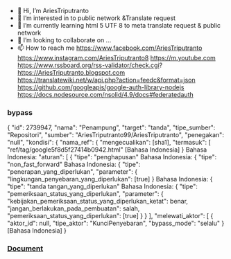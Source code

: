 - 👋 Hi, I’m AriesTriputranto
- 👀 I’m interested in to public network &Translate request
- 🌱 I’m currently learning html 5 UTF 8 to meta translate request & public network
- 💞️ I’m looking to collaborate on ...
- 📫 How to reach me https://www.facebook.com/AriesTriputranto
https://www.instagram.com/AriesTriputranto8
https://m.youtube.com
https://www.rssboard.org/rss-validator/check.cgi?
https://AriesTriputranto.blogspot.com
https://translatewiki.net/w/api.php?action=feedc&format=json
https://github.com/googleapis/google-auth-library-nodejs
https://docs.nodesource.com/nsolid/4.9/docs#federatedauth
<!---
AriesTriputranto/github.com/Docs is a ✨ special ✨ repository because its `README.md` (this file) appears on your GitHub profile.
You can click the Preview link to take a look at your changes.
--->
### bypass 
  {
  "id": 2739947,
  "nama": "Penampung",
  "target": "tanda",
  "tipe_sumber": "Repositori",
  "sumber": "AriesTriputranto99/AriesTriputranto",
  "penegakan": "null",
  "kondisi": {
    "nama_ref": {
      "mengecualikan": [sha1],
      "termasuk": [
        "ref/tag/google5f8d5f27414b0942.html"
      [Bahasa Indonesia]
    }
  Bahasa Indonesia:
  "aturan": [
    {
      "tipe": "penghapusan"
    Bahasa Indonesia:
    {
      "tipe": "non_fast_forward"
    Bahasa Indonesia:
    {
      "tipe": "penerapan_yang_diperlukan",
      "parameter": {
        "lingkungan_penyebaran_yang_diperlukan": [true]
      }
    Bahasa Indonesia:
    {
      "tipe": "tanda tangan_yang_diperlukan"
    Bahasa Indonesia:
    {
      "tipe": "pemeriksaan_status_yang_diperlukan",
      "parameter": {
        "kebijakan_pemeriksaan_status_yang_diperlukan_ketat": benar,
        "jangan_berlakukan_pada_pembuatan": salah,
        "pemeriksaan_status_yang_diperlukan": [true]
      }
    }
  ],
  "melewati_aktor": [
    {
      "aktor_id": null,
      "tipe_aktor": "KunciPenyebaran",
      "bypass_mode": "selalu"
    }
  [Bahasa Indonesia]
}


### [Document](https://docs.github.com/en/get-started/writing-on-github/getting-started-with-writing-and-formatting-on-github/basic-writing-and-formatting-syntax)
